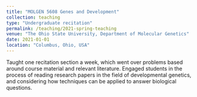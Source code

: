 ```yaml
---
title: "MOLGEN 5608 Genes and Development"
collection: teaching
type: "Undergraduate recitation"
permalink: /teaching/2021-spring-teaching
venue: "The Ohio State University, Department of Molecular Genetics"
date: 2021-01-01
location: "Columbus, Ohio, USA"
---
```

Taught one recitation section a week, which went over problems based around course material and relevant literature. Engaged students in the process of reading research papers in the field of developmental genetics, and considering how techniques can be applied to answer biological questions. 
